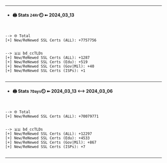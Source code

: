 

---
- #### 🖨️ **Stats** `24Hr`⏲️ ➼ 2024_03_13
```console


--> 🌐 Total
[+] New/ReNewed SSL Certs (ALL): +7757756


--> 🇧🇩 bd_ccTLDs
[+] New/ReNewed SSL Certs (ALL): +1287
[+] New/ReNewed SSL Certs (Edu): +519
[+] New/ReNewed SSL Certs (Gov|Mil): +40
[+] New/ReNewed SSL Certs (ISPs): +1


```

---
- #### 🖨️ **Stats** `7Days`⏲️ ➼ 2024_03_13 <--> 2024_03_06
```console


--> 🌐 Total
[+] New/ReNewed SSL Certs (ALL): +70079771


--> 🇧🇩 bd_ccTLDs
[+] New/ReNewed SSL Certs (ALL): +12297
[+] New/ReNewed SSL Certs (Edu): +4533
[+] New/ReNewed SSL Certs (Gov|Mil): +867
[+] New/ReNewed SSL Certs (ISPs): +7


```

---

